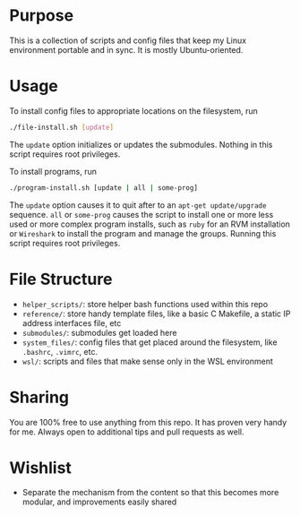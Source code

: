 
# Purpose
This is a collection of scripts and config files that keep my Linux environment portable and in
sync. It is mostly Ubuntu-oriented.

# Usage
To install config files to appropriate locations on the filesystem, run
```sh
./file-install.sh [update]
```
The `update` option initializes or updates the submodules. Nothing in this script requires root
privileges.

To install programs, run
```sh
./program-install.sh [update | all | some-prog]
```
The `update` option causes it to quit after to an `apt-get update/upgrade` sequence. `all` or
`some-prog` causes the script to install one or more less used or more complex program installs,
such as `ruby` for an RVM installation or `Wireshark` to install the program and manage the groups.
Running this script requires root privileges.

# File Structure
- `helper_scripts/`: store helper bash functions used within this repo
- `reference/`: store handy template files, like a basic C Makefile, a static IP address interfaces
  file, etc
- `submodules/`: submodules get loaded here
- `system_files/`: config files that get placed around the filesystem, like `.bashrc`, `.vimrc`,
  etc.
- `wsl/`: scripts and files that make sense only in the WSL environment

# Sharing
You are 100% free to use anything from this repo. It has proven very handy for me. Always open to
additional tips and pull requests as well.

# Wishlist
- Separate the mechanism from the content so that this becomes more modular, and improvements easily
  shared
